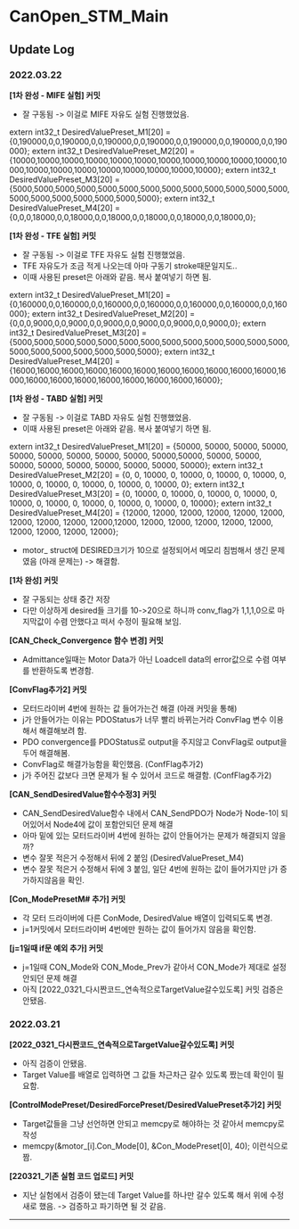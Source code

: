 # CanOpen_STM_Main

## **Update Log**
### **2022.03.22**

**[1차 완성 - MIFE 실험] 커밋**

- 잘 구동됨 -> 이걸로 MIFE 자유도 실험 진행했었음.

>>
extern int32_t DesiredValuePreset_M1[20] = {0,190000,0,0,190000,0,0,190000,0,0,190000,0,0,190000,0,0,190000,0,0,190000};
extern int32_t DesiredValuePreset_M2[20] = {10000,10000,10000,10000,10000,10000,10000,10000,10000,10000,10000,10000,10000,10000,10000,10000,10000,10000,10000,10000};
extern int32_t DesiredValuePreset_M3[20] = {5000,5000,5000,5000,5000,5000,5000,5000,5000,5000,5000,5000,5000,5000,5000,5000,5000,5000,5000,5000};
extern int32_t DesiredValuePreset_M4[20] = {0,0,0,18000,0,0,18000,0,0,18000,0,0,18000,0,0,18000,0,0,18000,0};

**[1차 완성 - TFE 실험] 커밋**

- 잘 구동됨 -> 이걸로 TFE 자유도 실험 진행했었음.
- TFE 자유도가 조금 적게 나오는데 아마 구동기 stroke때문일지도..
- 이때 사용된 preset은 아래와 같음. 복사 붙여넣기 하면 됨.

>>
extern int32_t DesiredValuePreset_M1[20] = {0,160000,0,0,160000,0,0,160000,0,0,160000,0,0,160000,0,0,160000,0,0,160000};
extern int32_t DesiredValuePreset_M2[20] = {0,0,0,9000,0,0,9000,0,0,9000,0,0,9000,0,0,9000,0,0,9000,0};
extern int32_t DesiredValuePreset_M3[20] = {5000,5000,5000,5000,5000,5000,5000,5000,5000,5000,5000,5000,5000,5000,5000,5000,5000,5000,5000,5000};
extern int32_t DesiredValuePreset_M4[20] = {16000,16000,16000,16000,16000,16000,16000,16000,16000,16000,16000,16000,16000,16000,16000,16000,16000,16000,16000,16000};



**[1차 완성 - TABD 실험] 커밋**

- 잘 구동됨 -> 이걸로 TABD 자유도 실험 진행했었음.
- 이때 사용된 preset은 아래와 같음. 복사 붙여넣기 하면 됨.

>>
extern int32_t DesiredValuePreset_M1[20] = {50000, 50000, 50000, 50000, 50000, 50000, 50000, 50000, 50000, 50000,50000, 50000, 50000, 50000, 50000, 50000, 50000, 50000, 50000, 50000};
extern int32_t DesiredValuePreset_M2[20] = {0, 0, 10000, 0, 10000, 0, 10000, 0, 10000, 0, 10000, 0, 10000, 0, 10000, 0, 10000, 0, 10000, 0};
extern int32_t DesiredValuePreset_M3[20] = {0, 10000, 0, 10000, 0, 10000, 0, 10000, 0, 10000, 0, 10000, 0, 10000, 0, 10000, 0, 10000, 0, 10000};
extern int32_t DesiredValuePreset_M4[20] = {12000, 12000, 12000, 12000, 12000, 12000, 12000, 12000, 12000, 12000,12000, 12000, 12000, 12000, 12000, 12000, 12000, 12000, 12000, 12000};

- motor_ struct에 DESIRED크기가 10으로 설정되어서 메모리 침범해서 생긴 문제였음 (아래 문제는) -> 해결함.

**[1차 완성] 커밋**

- 잘 구동되는 상태 중간 저장
- 다만 이상하게 desired들 크기를 10->20으로 하니까 conv_flag가 1,1,1,0으로 마지막값이 수렴 안했다고 떠서 수정이 필요해 보임.


**[CAN_Check_Convergence 함수 변경] 커밋**

- Admittance일때는 Motor Data가 아닌 Loadcell data의 error값으로 수렴 여부를 반환하도록 변경함.

**[ConvFlag추가2] 커밋**

- 모터드라이버 4번에 원하는 값 들어가는건 해결 (아래 커밋을 통해)
- j가 안들어가는 이유는 PDOStatus가 너무 빨리 바뀌는거라 ConvFlag 변수 이용해서 해결해보려 함.
- PDO convergence를 PDOStatus로 output을 주지않고 ConvFlag로 output을 두어 해결해봄.
- ConvFlag로 해결가능함을 확인했음. (ConfFlag추가2)
- j가 주어진 값보다 크면 문제가 될 수 있어서 코드로 해결함. (ConfFlag추가2)

**[CAN_SendDesiredValue함수수정3] 커밋**

- CAN_SendDesiredValue함수 내에서 CAN_SendPDO가 Node가 Node-1이 되어있어서 Node4에 값이 포함안되던 문제 해결
- 아마 밑에 있는 모터드라이버 4번에 원하는 값이 안들어가는 문제가 해결되지 않을까?
- 변수 잘못 적은거 수정해서 뒤에 2 붙임 (DesiredValuePreset_M4)
- 변수 잘못 적은거 수정해서 뒤에 3 붙임, 일단 4번에 원하는 값이 들어가지만 j가 증가하지않음을 확인.

**[Con_ModePresetM# 추가] 커밋**

- 각 모터 드라이버에 다른 ConMode, DesiredValue 배열이 입력되도록 변경.
- j=1커밋에서 모터드라이버 4번에만 원하는 값이 들어가지 않음을 확인함.

**[j=1일때 if문 예외 추가] 커밋**

- j=1일때 CON_Mode와 CON_Mode_Prev가 같아서 CON_Mode가 제대로 설정 안되던 문제 해결
- 아직 [2022_0321_다시짠코드_연속적으로TargetValue갈수있도록] 커밋 검증은 안됐음. 

### **2022.03.21**

**[2022_0321_다시짠코드_연속적으로TargetValue갈수있도록] 커밋**

- 아직 검증이 안됐음.
- Target Value를 배열로 입력하면 그 값들 차근차근 갈수 있도록 짰는데 확인이 필요함.

**[ControlModePreset/DesiredForcePreset/DesiredValuePreset추가2] 커밋**

- Target값들을 그냥 선언하면 안되고 memcpy로 해야하는 것 같아서 memcpy로 작성
- memcpy(&motor_[i].Con_Mode[0], &Con_ModePreset[0], 40); 이런식으로 짬.

**[220321_기존 실험 코드 업로드] 커밋**

- 지난 실험에서 검증이 됐는데 Target Value를 하나만 갈수 있도록 해서 위에 수정 새로 했음. -> 검증하고 파기하면 될 것 같음.


-----------

